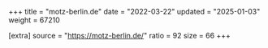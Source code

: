 +++
title = "motz-berlin.de"
date = "2022-03-22"
updated = "2025-01-03"
weight = 67210

[extra]
source = "https://motz-berlin.de/"
ratio = 92
size = 66
+++
